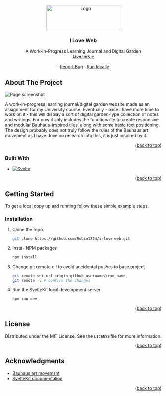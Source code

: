 <a id="readme-top"></a>

<!-- PROJECT LOGO -->
<br />
<div align="center">
  <a href="https://github.com/Robin1224/i-love-web">
    <img src="https://github.com/user-attachments/assets/2020129a-c53f-48db-bcbf-64a42cb0d14f" alt="Logo" width="240" height="80">
  </a>

<h3 align="center">I Love Web</h3>

  <p align="center">
    A Work-in-Progress Learning Journal and Digital Garden
    <br />
    <a href="https://robin-iloveweb.netlify.app/"><strong>Live link »</strong></a>
    <br />
    <br />
    ·
    <a href="https://github.com/Robin1224/i-love-web/issues/new">Report Bug</a>
    ·
    <a href="https://github.com/Robin1224/i-love-web?tab=readme-ov-file#getting-started">Run locally</a>
  </p>
</div>

<!-- ABOUT THE PROJECT -->
## About The Project

![Page screenshot](https://github.com/user-attachments/assets/449fda0c-7e83-4e4a-a803-c1f29a86caa5)

A work-in-progress learning journal/digital garden website made as an assignment for my University course. Eventually - once I have more time to work on it - this will display a sort of digital garden-type collection of notes and writings. For now it only includes the functionality to create responsive and modular Bauhaus-inspired tiles, along with some basic text positioning. The design probably does not truly follow the rules of the Bauhaus art movement as I have done no research into this, it is just inspired by it.

<p align="right">(<a href="#readme-top">back to top</a>)</p>

### Built With

* [![Svelte](https://img.shields.io/badge/Svelte-4A4A55?style=for-the-badge&logo=svelte&logoColor=FF3E00)](https://svelte.dev/)

<p align="right">(<a href="#readme-top">back to top</a>)</p>

## Getting Started

To get a local copy up and running follow these simple example steps.

### Installation

1. Clone the repo
   ```sh
   git clone https://github.com/Robin1224/i-love-web.git
   ```
2. Install NPM packages
   ```sh
   npm install
   ```
3. Change git remote url to avoid accidental pushes to base project
   ```sh
   git remote set-url origin github_username/repo_name
   git remote -v # confirm the changes
   ```
4. Run the SvelteKit local development server
   ```sh
   npm run dev
   ```

<p align="right">(<a href="#readme-top">back to top</a>)</p>

<!-- LICENSE -->
## License

Distributed under the MIT License. See the `LICENSE` file for more information.

<p align="right">(<a href="#readme-top">back to top</a>)</p>

<!-- ACKNOWLEDGMENTS -->
## Acknowledgments

* [Bauhaus art movement](https://www.adobe.com/uk/express/learn/blog/what-is-bauhaus)
* [SvelteKit documentation](https://svelte.dev/docs/kit/introduction)

<p align="right">(<a href="#readme-top">back to top</a>)</p>
